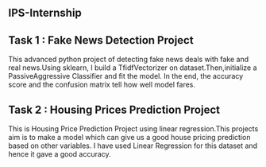 ## IPS-Internship

## Task 1 : Fake News Detection Project
This advanced python project of detecting fake news deals with fake and real news.Using sklearn, I build a TfidfVectorizer on dataset.Then,initialize a PassiveAggressive Classifier and fit the model. In the end, the accuracy score and the confusion matrix tell how well model fares.
## Task 2 : Housing Prices Prediction Project
This is Housing Price Prediction Project using linear regression.This projects aim is to make a model which can give us a good house pricing prediction based on other variables.
I have used Linear Regression for this dataset and hence it gave a good accuracy.
